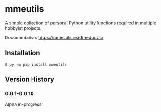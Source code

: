 # mmeutils

A simple collection of personal Python utility functions required in multiple hobbyist projects.

Documentation: https://mmeutils.readthedocs.io

## Installation

```shell
$ py -m pip install mmeutils
```

## Version History

### 0.0.1-0.0.10

Alpha in-progress
